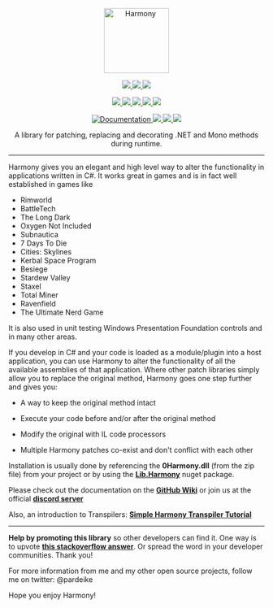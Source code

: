 <p align="center">
	<img src="https://raw.githubusercontent.com/pardeike/Harmony/master/HarmonyLogo.png" alt="Harmony" width="128" />
</p>

<p align="center">
	<a href="../../releases/latest">
		<img src="https://img.shields.io/github/release/pardeike/harmony.svg?style=flat" />
	</a>
	<a href="https://www.nuget.org/packages/lib.harmony">
		<img src="https://img.shields.io/nuget/v/lib.harmony.svg?style=flat" />
	</a>
	<a href="../../blob/master/LICENSE">
		<img src="https://img.shields.io/github/license/pardeike/harmony.svg?style=flat" />
	</a>
</p>
<p align="center">
	<a href="../../archive/master.zip">
		<img src="https://img.shields.io/github/downloads/pardeike/harmony/total.svg?style=flat" />
	</a>
	<a href="../../commits/master">
		<img src="https://img.shields.io/github/commits-since/pardeike/harmony/latest.svg?style=flat" />
	</a>
	<a href="../../commits/master">
		<img src="https://img.shields.io/github/last-commit/pardeike/harmony.svg?style=flat" />
	</a>
	<a href="../../issues">
		<img src="https://img.shields.io/github/issues-raw/pardeike/harmony.svg?style=flat" />
	</a>
	<a href="../../releases/latest">
		<img src="https://img.shields.io/github/repo-size/pardeike/harmony.svg?style=flat" />
	</a>
</p>
<p align="center">
	<a href="../../wiki">
		<img src="https://img.shields.io/badge/documentation-Wiki-yellow.svg?style=flat" alt="Documentation" />
	</a>
	<a href="mailto:andreas@pardeike.net">
		<img src="https://img.shields.io/badge/email-andreas@pardeike.net-blue.svg?style=flat" />
	</a>
	<a href="https://twitter.com/pardeike">
		<img src="https://img.shields.io/badge/twitter-@pardeike-blue.svg?style=flat" />
	</a>
	<a href="https://discord.gg/xXgghXR">
		<img src="https://img.shields.io/discord/131466550938042369.svg?style=flat" />
	</a>
</p> 

<p align="center">
	A library for patching, replacing and decorating .NET and Mono methods during runtime.
</p>

<hr>

Harmony gives you an elegant and high level way to alter the functionality in applications written in C#. It works great in games and is in fact well established in games like  
- Rimworld
- BattleTech
- The Long Dark
- Oxygen Not Included
- Subnautica
- 7 Days To Die
- Cities: Skylines
- Kerbal Space Program
- Besiege
- Stardew Valley
- Staxel
- Total Miner
- Ravenfield
- The Ultimate Nerd Game

It is also used in unit testing Windows Presentation Foundation controls and in many other areas.

If you develop in C# and your code is loaded as a module/plugin into a host application, you can use Harmony to alter the functionality of all the available assemblies of that application. Where other patch libraries simply allow you to replace the original method, Harmony goes one step further and gives you:

* A way to keep the original method intact

* Execute your code before and/or after the original method

* Modify the original with IL code processors

* Multiple Harmony patches co-exist and don't conflict with each other

Installation is usually done by referencing the **0Harmony.dll** (from the zip file) from your project or by using the **[Lib.Harmony](https://www.nuget.org/packages/Lib.Harmony)** nuget package.

Please check out the documentation on the **[GitHub Wiki](../../wiki)** or join us at the official **[discord server](https://discord.gg/xXgghXR)**

Also, an introduction to Transpilers: **[Simple Harmony Transpiler Tutorial](https://gist.github.com/pardeike/c02e29f9e030e6a016422ca8a89eefc9)**

<hr>

**Help by promoting this library** so other developers can find it. One way is to upvote **[this stackoverflow answer](https://stackoverflow.com/questions/7299097/dynamically-replace-the-contents-of-a-c-sharp-method/42043003#42043003)**. Or spread the word in your developer communities. Thank you!

For more information from me and my other open source projects, follow me on twitter: @pardeike

Hope you enjoy Harmony!
